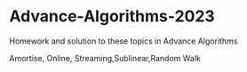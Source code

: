 # Advance-Algorithms-2023
 Homework and solution to these topics in Advance Algorithms 
 
 Amortise, Online, Streaming,Sublinear,Random Walk

